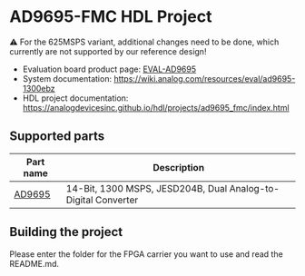 # AD9695-FMC HDL Project

:warning: For the 625MSPS variant, additional changes need to be done, which currently are not supported by our reference design!

- Evaluation board product page: [EVAL-AD9695](https://www.analog.com/eval-ad9695)
- System documentation: https://wiki.analog.com/resources/eval/ad9695-1300ebz
- HDL project documentation: https://analogdevicesinc.github.io/hdl/projects/ad9695_fmc/index.html

## Supported parts

| Part name                               | Description                                            |
|-----------------------------------------|--------------------------------------------------------|
| [AD9695](https://www.analog.com/ad9695) | 14-Bit, 1300 MSPS, JESD204B, Dual Analog-to-Digital Converter |

## Building the project

Please enter the folder for the FPGA carrier you want to use and read the README.md.
